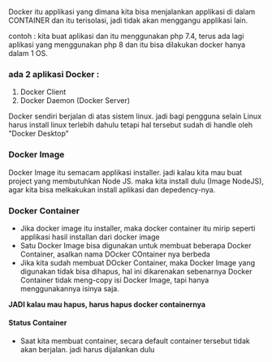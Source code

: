 Docker itu applikasi yang dimana kita bisa menjalankan applikasi di dalam CONTAINER dan itu terisolasi, jadi tidak akan menggangu applikasi lain.

contoh : kita buat aplikasi dan itu menggunakan php 7.4, terus ada lagi aplikasi yang menggunakan php 8 dan itu bisa dilakukan docker hanya dalam 1 OS.

### ada 2 aplikasi Docker : 
1. Docker Client
2. Docker Daemon (Docker Server)

Docker sendiri berjalan di atas sistem linux. jadi bagi pengguna selain Linux harus install linux terlebih dahulu tetapi hal tersebut sudah di handle oleh "Docker Desktop"

### Docker Image
Docker Image itu semacam applikasi installer. jadi kalau kita mau buat project yang membutuhkan Node JS. maka kita install dulu (Image NodeJS), agar kita bisa melkakukan install aplikasi dan depedency-nya.

### Docker Container
  * Jika docker image itu installer, maka docker container itu mirip seperti applikasi hasil installan dari docker image
  * Satu Docker Image bisa digunakan untuk membuat beberapa Docker Container, asalkan nama DOcker COntainer nya berbeda
  * Jika kita sudah membuat DOcker Container, maka Docker Image yang digunakan tidak bisa dihapus, hal ini dikarenakan sebenarnya Docker Container tidak meng-copy isi Docker Image, tapi hanya menggunakannya isinya saja.

  **JADI kalau mau hapus, harus hapus docker containernya**

#### Status Container
  * Saat kita membuat container, secara default container tersebut tidak akan berjalan. jadi harus dijalankan dulu
